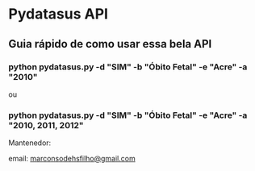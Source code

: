# Pydatasus API

## Guia rápido de como usar essa bela API


### python pydatasus.py -d "SIM" -b "Óbito Fetal" -e "Acre" -a "2010"

ou

### python pydatasus.py -d "SIM" -b "Óbito Fetal" -e "Acre" -a "2010, 2011, 2012"


Mantenedor:

email: marconsodehsfilho@gmail.com
